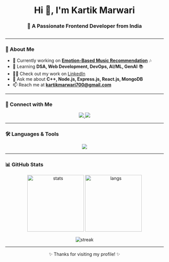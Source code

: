  <h1 align="center">Hi 👋, I'm Kartik Marwari</h1>
<h3 align="center">🚀 A Passionate Frontend Developer from India</h3>

<p align="center">
   <img src="https://imgs.search.brave.com/ijsptK1ebKgxgofw_n4zhL_0hot7D_eRm9jWnZzkRjs/rs:fit:860:0:0:0/g:ce/aHR0cHM6Ly9tZWRp/YTIuZ2lwaHkuY29t/L21lZGlhL3YxLlky/bGtQVGM1TUdJM05q/RXhPR1p2ZWpCNll6/Y3hkSHB2ZWpFMFpq/WjNjemw2WlRrNVpu/bG5kSGQ2WVhZemQy/WmpabkpzZVNabGNE/MTJNVjluYVdaelgz/TmxZWEpqYUNaamRE/MW4vNjZNNlp3SmtU/TFlpa3ZocnFaL2dp/cGh5LmdpZg.gif" alt="" />
</p>

---

### 🌟 About Me  
- 🔭 Currently working on **[Emotion-Based Music Recommendation](https://github.com/kartikmarwari/moodyplayer.git)** 🎶  
- 🌱 Learning **DSA, Web Development, DevOps, AI/ML, GenAI** 📚  
- 👨‍💻 Check out my work on [LinkedIn](https://www.linkedin.com/in/kartik-marwari-14a0a026b)  
- 💬 Ask me about **C++, Node.js, Express.js, React.js, MongoDB**  
- 📫 Reach me at **kartikmarwari700@gmail.com**

---

### 🤝 Connect with Me
<p align="center">
  <a href="https://linkedin.com/in/kartik-marwari-14a0a026b" target="blank">
    <img src="https://img.shields.io/badge/LinkedIn-0A66C2?style=for-the-badge&logo=linkedin&logoColor=white"/>
  </a>
  <a href="mailto:kartikmarwari700@gmail.com">
    <img src="https://img.shields.io/badge/Email-D14836?style=for-the-badge&logo=gmail&logoColor=white"/>
  </a>
</p>

---

### 🛠️ Languages & Tools  
<p align="center">
  <img src="https://skillicons.dev/icons?i=html,css,js,react,nodejs,express,mongodb,java,c,cpp,git,github,linux,aws,gcp,mysql,postgres,sass" />
</p>

---

### 📊 GitHub Stats
<p align="center">
  <img src="https://github-readme-stats.vercel.app/api?username=kartikmarwari&show_icons=true&theme=radical" alt="stats" height="180"/>
  <img src="https://github-readme-stats.vercel.app/api/top-langs/?username=kartikmarwari&layout=compact&theme=radical" alt="langs" height="180"/>
</p>

<p align="center">
  <img src="https://github-readme-streak-stats.herokuapp.com?user=kartikmarwari&theme=radical" alt="streak"/>
</p>

---

<p align="center">✨ Thanks for visiting my profile! ✨</p>
